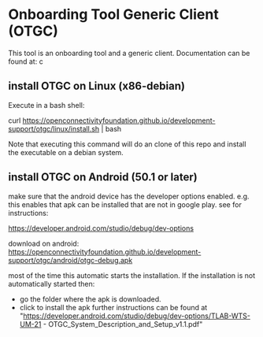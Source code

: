# Onboarding Tool Generic Client (OTGC)

This tool is an onboarding tool and a generic client.
Documentation can be found at:
c


## install OTGC on Linux (x86-debian)

Execute in a bash shell:

curl https://openconnectivityfoundation.github.io/development-support/otgc/linux/install.sh | bash

Note that executing this command will do an clone of this repo and install the executable on a debian system.


## install OTGC on Android (50.1 or later)


make sure that the android device has the developer options enabled.
e.g. this enables that apk can be installed that are not in google play.
see for instructions:

https://developer.android.com/studio/debug/dev-options


download on android:
https://openconnectivityfoundation.github.io/development-support/otgc/android/otgc-debug.apk

most of the time this automatic starts the installation.
If the installation is not automatically started then:
- go the folder where the apk is downloaded.
-  click to install the apk
further instructions can be found at
"https://developer.android.com/studio/debug/dev-options/TLAB-WTS-UM-21 - OTGC_System_Description_and_Setup_v1.1.pdf"


